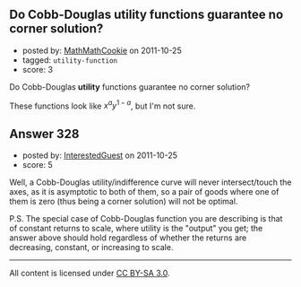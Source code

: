 ## Do Cobb-Douglas utility functions guarantee no corner solution?

- posted by: [MathMathCookie](https://stackexchange.com/users/-1/181-mathmathcookie) on 2011-10-25
- tagged: `utility-function`
- score: 3

Do Cobb-Douglas **utility** functions guarantee no corner solution?

These functions look like $x^ay^{1-a}$, but I'm not sure.

















## Answer 328

- posted by: [InterestedGuest](https://stackexchange.com/users/-1/171-interestedguest) on 2011-10-25
- score: 5

Well, a Cobb-Douglas utility/indifference curve will never intersect/touch the axes, as it is asymptotic to both of them, so a pair of goods where one of them is zero (thus being a corner solution) will not be optimal. 

P.S. The special case of Cobb-Douglas function you are describing is that of constant returns to scale, where utility is the "output" you get; the answer above should hold regardless of whether the returns are decreasing, constant, or increasing to scale.



---

All content is licensed under [CC BY-SA 3.0](https://creativecommons.org/licenses/by-sa/3.0/).
